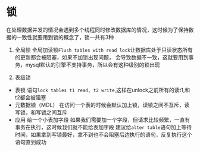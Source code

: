# 锁

在处理数据并发的情况会遇到多个线程同时修改数据库的情况，这时候为了保持数据的一致性就要用到锁的概念了，锁一共有3种

1. 全局锁
全局加读锁`Flush tables with read lock`让数据库处于只读状态所有的更新都会被阻塞，如果不加锁出现问题，
会导致数据不一致，这就要用到事务，mysql默认的引擎不支持事务，所以会有这种级别的锁出现

2. 表级锁

- 表锁
语句`lock tables t1 read, t2 write`,这样在unlock之前所有的读t1,和t2都会被阻塞
- 元数据锁（MDL）
在访问一个表的时候会默认加上锁，读锁之间不互斥，读写锁，和写锁之间互斥
- 应用
给一个小表加字段
如果我们需要加一个字段，但请求比较频繁，一直有事务在执行，这时候我们就不能给表加字段
建议给`alter table`语句加上等待时间，如果拿到写锁最好，拿不到也不会阻塞后边执行的语句，反复执行这个语句直到成功